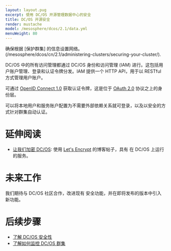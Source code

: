 ```yaml
---
layout: layout.pug
excerpt: 使用 DC/OS 开源管理数据中心的安全
title: DC/OS 开源安全
render: mustache
model: /mesosphere/dcos/2.1/data.yml
menuWeight: 80
---
```

<!-- The source repository for this topic is https://github.com/dcos/dcos-docs-site -->

确保根据 [保护群集] 的信息设置网络。(/mesosphere/dcos/cn/2.1/administering-clusters/securing-your-cluster/).

DC/OS 中的所有访问管理都通过 DC/OS 身份和访问管理 (IAM) 进行。这包括用户账户管理、登录和认证令牌分发。IAM 提供一个 HTTP API，用于以 RESTful 方式管理用户账户。

可通过 [OpenID Connect 1.0](https://openid.net/specs/openid-connect-core-1_0.html) 获取认证令牌，这是位于 [OAuth 2.0](http://oauth.net/2/) 协议之上的身份层。

可以将本地用户和服务账户配置为不需要外部依赖关系就可登录，以及以安全的方式针对群集自动认证。

# 延伸阅读

- [让我们加密 DC/OS](https://mesosphere.com/blog/2016/04/06/lets-encrypt-dcos/):
  使用 [Let's Encrypt](https://letsencrypt.org/) 的博客帖子，具有
  在 DC/OS 上运行的服务。

# 未来工作

我们期待与 DC/OS 社区合作，改进现有
安全功能，并在即将发布的版本中引入新功能。

# 后续步骤

- [了解 DC/OS 安全性](/mesosphere/dcos/cn/2.1/administering-clusters/)
- [了解如何监控 DC/OS 群集](/mesosphere/dcos/cn/2.1/monitoring/)
